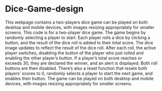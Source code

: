 # Dice-Game-design
This webpage contains a two-players dice game can be played on both desktop and mobile devices, with images resizing appropriately for smaller screens.
This code is for a two-player dice game. The game begins by randomly selecting a player to start. Each player rolls a dice by clicking a button, and the result of the dice roll is added to their total score.
The dice image updates to reflect the result of the dice roll. After each roll, the active player switches, disabling the button of the player who just rolled and enabling the other player’s button.
If a player’s total score reaches or exceeds 30, they are declared the winner, and an alert is displayed. Both roll buttons are then disabled.
There’s also a reset function that resets both players’ scores to 0, randomly selects a player to start the next game, and enables their button.
The game can be played on both desktop and mobile devices, with images resizing appropriately for smaller screens.
